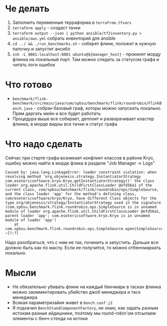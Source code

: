 # Че делать
1. Заполнить переменные терраформа в `terrafrom.tfvars`
2. `terraform apply` - создаст тачки
3. `terraform output --json | python ansible/tf2inventory.py > ansible/aws.yml` собрать инвенторий для ansible
4. `cd ../ && ./run_benchmarks.sh` - соберет флинк, положит в нужную папочку и запустит ансибл
5. `ssh -L 8081:localhost:8081 ubuntu@${manager_host}` - прокинет морду флинка на локальный порт. Там можно следить за статусом графа и читать логи ошибок

# Что готово
- `benchmark/flink-benchmark/src/main/java/com/spbsu/benchmark/flink/roundrobin/FlinkBench.java` - собран базовый граф, которы можно запускать локально. Прям дергать мейн и все будет работать
- Процедура выше все собирает, деплоит и разворачивает кластер флинка, в морде видны все тачки и статус графа

# Что надо сделать
Сейчас при старте графа возникает конфликт классов в районе Kryo, ошибку можно найти в морде флика в разделе "Job Manager -> Logs"
```
Caused by: java.lang.LinkageError: loader constraint violation: when resolving method 'org.objenesis.strategy.InstantiatorStrategy com.esotericsoftware.kryo.Kryo.getInstantiatorStrategy()' the class loader org.apache.flink.util.ChildFirstClassLoader @efd56a1 of the current class, com/spbsu/benchmark/flink/roundrobin/ops/SimpleSource, and the class loader 'app' for the method's defining class, com/esotericsoftware/kryo/Kryo, have different Class objects for the type org/objenesis/strategy/InstantiatorStrategy used in the signature (com.spbsu.benchmark.flink.roundrobin.ops.SimpleSource is in unnamed module of loader org.apache.flink.util.ChildFirstClassLoader @efd56a1, parent loader 'app'; com.esotericsoftware.kryo.Kryo is in unnamed module of loader 'app')
	at com.spbsu.benchmark.flink.roundrobin.ops.SimpleSource.open(SimpleSource.java:46) ~[?:?]
```

Надо разобраться, что с ним не так, починить и запустить. Дальше все должно быть как по маслу. Если не получится, то можно отбенчмаркать локально.

# Мысли
- Не обязательно убивать флинк на каждый бенчмарк в тасках флинка можно заомментировать убийство джоб менеджера и таск менеджера
- Всякая параметризайия живет в `bench.conf.j2`
- Я подхачил `BenchStandComponentFactory`, не знаю, как задать разным истокам разные айдишники, поэтому мы round-robin'ом отсылаем элементы с бенч-стенда на истоки
